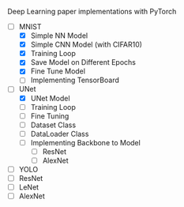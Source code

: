 Deep Learning paper implementations with PyTorch

- [ ] MNIST
  - [x] Simple NN Model
  - [x] Simple CNN Model (with CIFAR10)
  - [x] Training Loop
  - [x] Save Model on Different Epochs
  - [x] Fine Tune Model
  - [ ] Implementing TensorBoard
  
- [ ] UNet
  - [x] UNet Model
  - [ ] Training Loop
  - [ ] Fine Tuning
  - [ ] Dataset Class
  - [ ] DataLoader Class
  - [ ] Implementing Backbone to Model
    - [ ] ResNet
    - [ ] AlexNet

- [ ] YOLO
- [ ] ResNet
- [ ] LeNet
- [ ] AlexNet

